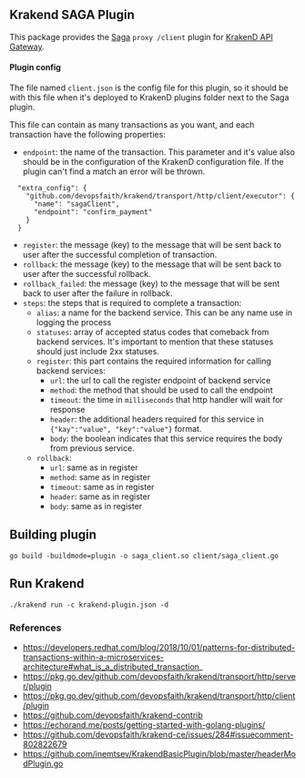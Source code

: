 ## Krakend SAGA Plugin

This package provides the [Saga](https://microservices.io/patterns/data/saga.html) `proxy /client` plugin
for [KrakenD API Gateway](https://krakend.io/).

#### Plugin config

The file named `client.json` is the config file for this plugin, so it should be with this file when it's deployed to
KrakenD plugins folder next to the Saga plugin.

This file can contain as many transactions as you want, and each transaction have the following properties:

- `endpoint`: the name of the transaction. This parameter and it's value also should be in the configuration of the
  KrakenD configuration file. If the plugin can't find a match an error will be thrown.

```
  "extra_config": {
    "github.com/devopsfaith/krakend/transport/http/client/executor": {
      "name": "sagaClient",
      "endpoint": "confirm_payment"
    }
  }
```

- `register`: the message (key) to the message that will be sent back to user after the successful completion of
  transaction.
- `rollback`: the message (key) to the message that will be sent back to user after the successful rollback.
- `rollback_failed`: the message (key) to the message that will be sent back to user after the failure in rollback.
- `steps`: the steps that is required to complete a transaction:
    - `alias`: a name for the backend service. This can be any name use in logging the process
    - `statuses`: array of accepted status codes that comeback from backend services. It's important to mention that
      these statuses should just include 2xx statuses.
    - `register`: this part contains the required information for calling backend services:
        - `url`: the url to call the register endpoint of backend service
        - `method`: the method that should be used to call the endpoint
        - `timeout`: the time in `milliseconds` that http handler will wait for response
        - `header`: the additional headers required for this service in `{"kay":"value", "key":"value"}` format.
        - `body`: the boolean indicates that this service requires the body from previous service.
    - `rollback`:
        - `url`: same as in register
        - `method`: same as in register
        - `timeout`: same as in register
        - `header`: same as in register
        - `body`: same as in register

## Building plugin

```
go build -buildmode=plugin -o saga_client.so client/saga_client.go
```

## Run Krakend

```
./krakend run -c krakend-plugin.json -d
```
### References

- https://developers.redhat.com/blog/2018/10/01/patterns-for-distributed-transactions-within-a-microservices-architecture#what_is_a_distributed_transaction_
- https://pkg.go.dev/github.com/devopsfaith/krakend/transport/http/server/plugin
- https://pkg.go.dev/github.com/devopsfaith/krakend/transport/http/client/plugin
- https://github.com/devopsfaith/krakend-contrib
- https://echorand.me/posts/getting-started-with-golang-plugins/
- https://github.com/devopsfaith/krakend-ce/issues/284#issuecomment-802822679
- https://github.com/inemtsev/KrakendBasicPlugin/blob/master/headerModPlugin.go